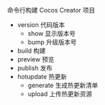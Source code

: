 命令行构建 Cocos Creator 项目

- version 代码版本
    - show 显示版本号
    - bump 升级版本号
- build 构建
- preview 预览
- publish 发布
- hotupdate 热更新
    - generate 生成热更新清单
    - upload 上传热更新资源
